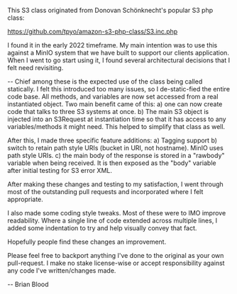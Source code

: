 This S3 class originated from Donovan Schönknecht's popular S3 php class:

https://github.com/tpyo/amazon-s3-php-class/S3.inc.php


I found it in the early 2022 timeframe. My main intention was to use this against a MinIO system that we have built to support our clients application. When I went to go start using it, I found several architectural decisions that I felt need revisiting.

--
  Chief among these is the expected use of the class being called statically. I felt this introduced too many issues, so I de-static-fied the entire code base. All methods, and variables are now set accessed from a real instantiated object. Two main benefit came of this: a) one can now create code that talks to three S3 systems at once. b) The main S3 object is injected into an S3Request at instantiation time so that it has access to any variables/methods it might need. This helped to simplify that class as well.

  After this, I made three specific feature additions:
   a) Tagging support
   b) switch to retain path style URIs (bucket in URI, not hostname). MinIO uses path style URIs.
   c) the main body of the response is stored in a "rawbody" variable when being received. It is then exposed as the "body" variable after initial testing for S3 error XML.

  After making these changes and testing to my satisfaction, I went through most of the outstanding pull requests and incorporated where I felt appropriate.
  
  I also made some coding style tweaks. Most of these were to IMO improve readability. Where a single line of code extended across multiple lines, I added some indentation to try and help visually convey that fact.
  
  
Hopefully people find these changes an improvement.

Please feel free to backport anything I've done to the original as your own pull-request. I make no stake license-wise or accept responsibility against any code I've written/changes made.

--
Brian Blood


